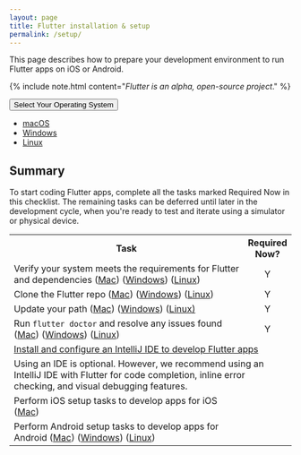 ```yaml
---
layout: page
title: Flutter installation & setup
permalink: /setup/
---
```


This page describes how to prepare your development environment to run Flutter apps on
iOS or Android.

{% include note.html content="_Flutter is an alpha, open-source project_." %}

<div class="dropdown" style="margin-bottom: 24px">
  <button class="btn btn-primary dropdown-toggle" type="button" data-toggle="dropdown">Select Your Operating System
  <span class="caret"></span></button>
  <ul class="dropdown-menu">
    <li class="mac"><a href="/setup-macos">macOS</a></li>
    <li class="win"><a href="/setup-windows">Windows</a></li>
    <li class="linux"><a href="/setup-linux">Linux</a></li>
  </ul>
</div>

## Summary
To start coding Flutter apps, complete all the tasks marked Required Now in this checklist.
The remaining tasks can be deferred until later in the development cycle, when you're ready
to test and iterate using a simulator or physical device.

<table class="flutter-table">
 <tr><th>Task</th><th>Required Now?</th></tr>
 <tr>
  <td style="width:1600px;">Verify your system meets the requirements for Flutter and dependencies (<a href="/setup-macos/#system-requirements">Mac</a>) (<a href="/setup-windows/#system-requirements">Windows</a>) (<a href="/setup-linux/#system-requirements">Linux</a>)</td><td align="center">Y</td>
 </tr>
 <tr>
  <td>Clone the Flutter repo (<a href="/setup-macos/#clone-the-repo">Mac</a>) (<a href="/setup-windows/#clone-the-repo">Windows</a>) (<a href="/setup-linux/#clone-the-repo">Linux</a>)</td><td align="center">Y</td>
 </tr>
 <tr>
  <td>Update your path (<a href="/setup-macos/#update-your-path">Mac</a>) (<a href="/setup-windows/#update-your-path">Windows</a>) (<a href="/setup-linux/#update-your-path">Linux)</a></td><td align="center">Y</td>
 </tr>
 <tr>
   <td>Run <code>flutter doctor</code> and resolve any issues found (<a href="/setup-macos/#run-flutter-doctor">Mac</a>) (<a href="/setup-windows/#run-flutter-doctor">Windows</a>) (<a href="/setup-linux/#run-flutter-doctor">Linux</a>)</td><td align="center">Y</td>
 </tr>
 <tr>
   <td colspan="2"><a href="/intellij-setup/">Install and configure an IntelliJ IDE to develop Flutter apps</a></td>
 </tr>
 <tr><td class="alert-warning" colspan="2">Using an IDE is optional. However, we recommend using an IntelliJ IDE with Flutter for code completion, 
inline error checking, and visual debugging features.</td>
 </tr>
 <tr>
   <td>Perform iOS setup tasks to develop apps for iOS (<a href="/setup-macos/#ios-setup">Mac</a>)</td><td align="center"></td>
 </tr>
 <tr>
   <td>Perform Android setup tasks to develop apps for Android (<a href="/setup-macos/#android-setup">Mac</a>) (<a href="/setup-windows/#android-setup">Windows</a>) (<a href="/setup-linux/#android-setup">Linux</a>)</td><td align="center"></td>
 </tr>
</table>
